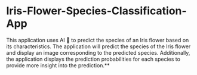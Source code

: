 # Iris-Flower-Species-Classification-App
This application uses AI 🤖 to predict the species of an Iris flower based on its characteristics. The application will predict the species of the Iris flower and display an image corresponding to the predicted species. Additionally, the application displays the prediction probabilities for each species to provide more insight into the prediction.**
    
    
